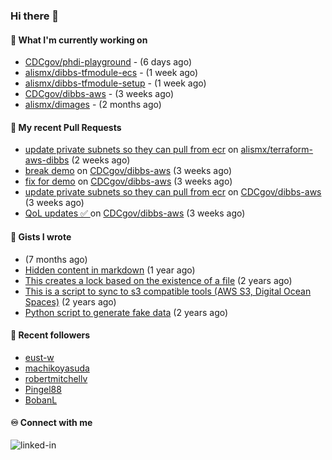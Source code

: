 ### Hi there 👋

#### 🚀 What I'm currently working on

- [CDCgov/phdi-playground](https://github.com/CDCgov/phdi-playground) -  (6 days ago)
- [alismx/dibbs-tfmodule-ecs](https://github.com/alismx/dibbs-tfmodule-ecs) -  (1 week ago)
- [alismx/dibbs-tfmodule-setup](https://github.com/alismx/dibbs-tfmodule-setup) -  (1 week ago)
- [CDCgov/dibbs-aws](https://github.com/CDCgov/dibbs-aws) -  (3 weeks ago)
- [alismx/dimages](https://github.com/alismx/dimages) -  (2 months ago)

#### 🔨 My recent Pull Requests

- [update private subnets so they can pull from ecr](https://github.com/alismx/terraform-aws-dibbs/pull/1) on [alismx/terraform-aws-dibbs](https://github.com/alismx/terraform-aws-dibbs) (2 weeks ago)
- [break demo](https://github.com/CDCgov/dibbs-aws/pull/27) on [CDCgov/dibbs-aws](https://github.com/CDCgov/dibbs-aws) (3 weeks ago)
- [fix for demo](https://github.com/CDCgov/dibbs-aws/pull/26) on [CDCgov/dibbs-aws](https://github.com/CDCgov/dibbs-aws) (3 weeks ago)
- [update private subnets so they can pull from ecr](https://github.com/CDCgov/dibbs-aws/pull/25) on [CDCgov/dibbs-aws](https://github.com/CDCgov/dibbs-aws) (3 weeks ago)
- [QoL updates ✅ ](https://github.com/CDCgov/dibbs-aws/pull/24) on [CDCgov/dibbs-aws](https://github.com/CDCgov/dibbs-aws) (3 weeks ago)

#### 📓 Gists I wrote

- [](https://gist.github.com/a8c473968f0d87c0532944017f844363) (7 months ago)
- [Hidden content in markdown](https://gist.github.com/cffeb79c933f98279c46906f390fd3a0) (1 year ago)
- [This creates a lock based on the existence of a file](https://gist.github.com/6bb524c02a636a478f49d7387f57869b) (2 years ago)
- [This is a script to sync to s3 compatible tools (AWS S3, Digital Ocean Spaces)](https://gist.github.com/7a42ab3b5203a9eca579f0a80a9dc63b) (2 years ago)
- [Python script to generate fake data](https://gist.github.com/ea13a03b628e2d682334c0adf38400c5) (2 years ago)

#### 👯 Recent followers

- [eust-w](https://github.com/eust-w)
- [machikoyasuda](https://github.com/machikoyasuda)
- [robertmitchellv](https://github.com/robertmitchellv)
- [Pingel88](https://github.com/Pingel88)
- [BobanL](https://github.com/BobanL)

#### ♾️ Connect with me
[<img align="left" alt="linked-in" src="https://img.shields.io/badge/linkedin-%230077B5.svg?&style=for-the-badge&logo=linkedin&logoColor=white" />](https://www.linkedin.com/in/alismx)
